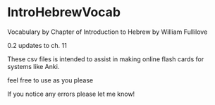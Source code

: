 # IntroHebrewVocab
Vocabulary by Chapter of Introduction to Hebrew by William Fullilove

0.2 updates to ch. 11

These csv files is intended to assist in making online flash cards for systems like Anki.

feel free to use as you please

If you notice any errors please let me know!
